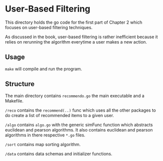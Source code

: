 # User-Based Filtering

This directory holds the go code for the first part of Chapter 2 which focuses on user-based filtering techniques.

As discussed in the book, user-based filtering is rather inefficient because it relies on rerunning the algorithm everytime a user makes a new action.

## Usage

```make``` will compile and run the program.

## Structure

The main directory contains ```recommendo.go``` the main executable and a Makefile.

```/reco``` contains the ```recommend(..)``` func which uses all the other packages to do create a list of recommended items to a given user.

```/algo``` contains ```algo.go``` with the generic simFunc function which abstracts euclidean and pearson algorithms. It also contains euclidean and pearson algorithms in there respective ```*.go``` files.

```/sort``` contains map sorting algorithm.

```/data``` contains data schemas and initializer functions.